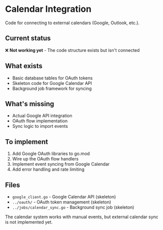 # Calendar Integration

Code for connecting to external calendars (Google, Outlook, etc.).

## Current status

❌ **Not working yet** - The code structure exists but isn't connected

## What exists

- Basic database tables for OAuth tokens
- Skeleton code for Google Calendar API
- Background job framework for syncing

## What's missing

- Actual Google API integration
- OAuth flow implementation
- Sync logic to import events

## To implement

1. Add Google OAuth libraries to go.mod
2. Wire up the OAuth flow handlers
3. Implement event syncing from Google Calendar
4. Add error handling and rate limiting

## Files

- `google_client.go` - Google Calendar API (skeleton)
- `../oauth/` - OAuth token management (skeleton)
- `../jobs/calendar_sync.go` - Background sync job (skeleton)

The calendar system works with manual events, but external calendar sync is not implemented yet.